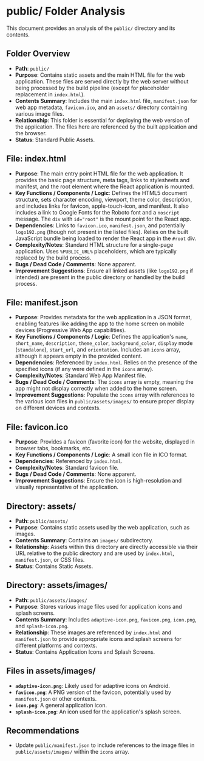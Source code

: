 # public/ Folder Analysis

This document provides an analysis of the `public/` directory and its contents.

## Folder Overview
- **Path**: `public/`
- **Purpose**: Contains static assets and the main HTML file for the web application. These files are served directly by the web server without being processed by the build pipeline (except for placeholder replacement in `index.html`).
- **Contents Summary**: Includes the main `index.html` file, `manifest.json` for web app metadata, `favicon.ico`, and an `assets/` directory containing various image files.
- **Relationship**: This folder is essential for deploying the web version of the application. The files here are referenced by the built application and the browser.
- **Status**: Standard Public Assets.

## File: index.html
- **Purpose**: The main entry point HTML file for the web application. It provides the basic page structure, meta tags, links to stylesheets and manifest, and the root element where the React application is mounted.
- **Key Functions / Components / Logic**: Defines the HTML5 document structure, sets character encoding, viewport, theme color, description, and includes links for favicon, apple-touch-icon, and manifest. It also includes a link to Google Fonts for the Roboto font and a `noscript` message. The `div` with `id="root"` is the mount point for the React app.
- **Dependencies**: Links to `favicon.ico`, `manifest.json`, and potentially `logo192.png` (though not present in the listed files). Relies on the built JavaScript bundle being loaded to render the React app in the `#root` div.
- **Complexity/Notes**: Standard HTML structure for a single-page application. Uses `%PUBLIC_URL%` placeholders, which are typically replaced by the build process.
- **Bugs / Dead Code / Comments**: None apparent.
- **Improvement Suggestions**: Ensure all linked assets (like `logo192.png` if intended) are present in the public directory or handled by the build process.

## File: manifest.json
- **Purpose**: Provides metadata for the web application in a JSON format, enabling features like adding the app to the home screen on mobile devices (Progressive Web App capabilities).
- **Key Functions / Components / Logic**: Defines the application's `name`, `short_name`, `description`, `theme_color`, `background_color`, `display` mode (`standalone`), `start_url`, and `orientation`. Includes an `icons` array, although it appears empty in the provided content.
- **Dependencies**: Referenced by `index.html`. Relies on the presence of the specified icons (if any were defined in the `icons` array).
- **Complexity/Notes**: Standard Web App Manifest file.
- **Bugs / Dead Code / Comments**: The `icons` array is empty, meaning the app might not display correctly when added to the home screen.
- **Improvement Suggestions**: Populate the `icons` array with references to the various icon files in `public/assets/images/` to ensure proper display on different devices and contexts.

## File: favicon.ico
- **Purpose**: Provides a favicon (favorite icon) for the website, displayed in browser tabs, bookmarks, etc.
- **Key Functions / Components / Logic**: A small icon file in ICO format.
- **Dependencies**: Referenced by `index.html`.
- **Complexity/Notes**: Standard favicon file.
- **Bugs / Dead Code / Comments**: None apparent.
- **Improvement Suggestions**: Ensure the icon is high-resolution and visually representative of the application.

## Directory: assets/
- **Path**: `public/assets/`
- **Purpose**: Contains static assets used by the web application, such as images.
- **Contents Summary**: Contains an `images/` subdirectory.
- **Relationship**: Assets within this directory are directly accessible via their URL relative to the public directory and are used by `index.html`, `manifest.json`, or CSS files.
- **Status**: Contains Static Assets.

## Directory: assets/images/
- **Path**: `public/assets/images/`
- **Purpose**: Stores various image files used for application icons and splash screens.
- **Contents Summary**: Includes `adaptive-icon.png`, `favicon.png`, `icon.png`, and `splash-icon.png`.
- **Relationship**: These images are referenced by `index.html` and `manifest.json` to provide appropriate icons and splash screens for different platforms and contexts.
- **Status**: Contains Application Icons and Splash Screens.

## Files in assets/images/
- **`adaptive-icon.png`**: Likely used for adaptive icons on Android.
- **`favicon.png`**: A PNG version of the favicon, potentially used by `manifest.json` or other contexts.
- **`icon.png`**: A general application icon.
- **`splash-icon.png`**: An icon used for the application's splash screen.

## Recommendations
- Update `public/manifest.json` to include references to the image files in `public/assets/images/` within the `icons` array.
